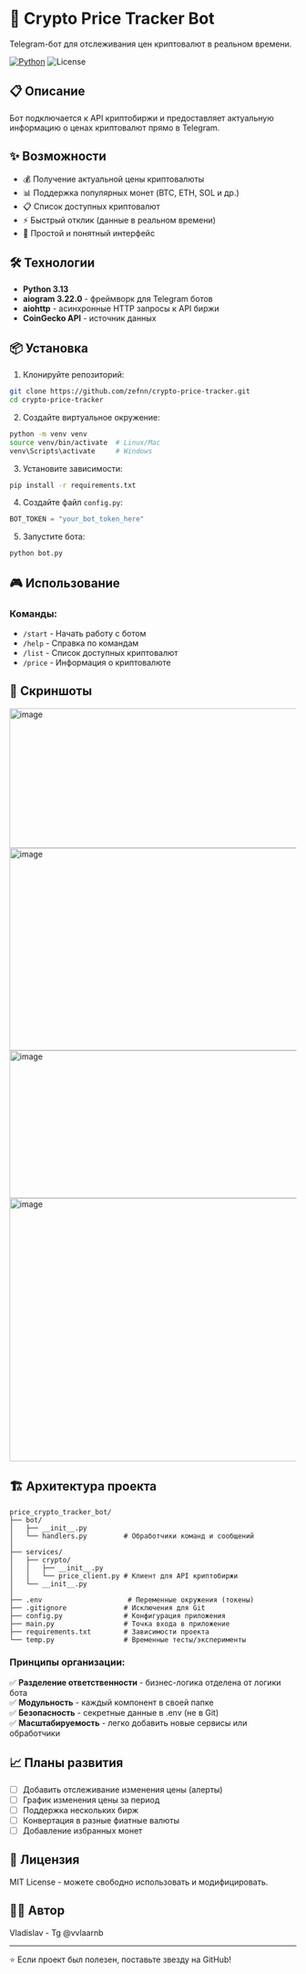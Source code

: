 # 🚀 Crypto Price Tracker Bot

Telegram-бот для отслеживания цен криптовалют в реальном времени.

[![Python](https://img.shields.io/badge/Python-3.13-blue)](https://img.shields.io/badge/Python-3.13-blue)
![License](https://img.shields.io/badge/license-MIT-green)

## 📋 Описание

Бот подключается к API криптобиржи и предоставляет актуальную информацию о ценах криптовалют прямо в Telegram.

## ✨ Возможности

- 💰 Получение актуальной цены криптовалюты
- 📊 Поддержка популярных монет (BTC, ETH, SOL и др.)
- 📋 Список доступных криптовалют
- ⚡ Быстрый отклик (данные в реальном времени)
- 🎯 Простой и понятный интерфейс

## 🛠 Технологии

- **Python 3.13**
- **aiogram 3.22.0** - фреймворк для Telegram ботов
- **aiohttp** - асинхронные HTTP запросы к API биржи
- **CoinGecko API** - источник данных

## 📦 Установка

1. Клонируйте репозиторий:
```bash
git clone https://github.com/zefnn/crypto-price-tracker.git
cd crypto-price-tracker
```

2. Создайте виртуальное окружение:
```bash
python -m venv venv
source venv/bin/activate  # Linux/Mac
venv\Scripts\activate     # Windows
```

3. Установите зависимости:
```bash
pip install -r requirements.txt
```

4. Создайте файл `config.py`:
```python
BOT_TOKEN = "your_bot_token_here"
```

5. Запустите бота:
```bash
python bot.py
```

## 🎮 Использование

### Команды:

- `/start` - Начать работу с ботом
- `/help` - Справка по командам
- `/list` - Список доступных криптовалют
- `/price` - Информация о криптовалюте



## 📸 Скриншоты

<img width="1187" height="245" alt="image" src="https://github.com/user-attachments/assets/5bfccee1-9467-4173-84c1-d759a4e4ea5e" />
<img width="1072" height="355" alt="image" src="https://github.com/user-attachments/assets/eb5628d5-1674-4d30-90cb-d96d824b1f8d" />
<img width="1101" height="259" alt="image" src="https://github.com/user-attachments/assets/f4523f85-9b2d-455e-8d56-8d2ef599b944" />
<img width="1202" height="462" alt="image" src="https://github.com/user-attachments/assets/eefb741f-fa6c-423b-b344-9d7de8b03651" />




## 🏗 Архитектура проекта
```
price_crypto_tracker_bot/
├── bot/
│   ├── __init__.py
│   └── handlers.py         # Обработчики команд и сообщений
│
├── services/
│   ├── crypto/
│   │   ├── __init__.py
│   │   └── price_client.py # Клиент для API криптобиржи
│   └── __init__.py
│
├── .env                     # Переменные окружения (токены)
├── .gitignore              # Исключения для Git
├── config.py               # Конфигурация приложения
├── main.py                 # Точка входа в приложение
├── requirements.txt        # Зависимости проекта
└── temp.py                 # Временные тесты/эксперименты
```


### Принципы организации:

✅ **Разделение ответственности** - бизнес-логика отделена от логики бота  
✅ **Модульность** - каждый компонент в своей папке  
✅ **Безопасность** - секретные данные в .env (не в Git)  
✅ **Масштабируемость** - легко добавить новые сервисы или обработчики


## 📈 Планы развития

- [ ] Добавить отслеживание изменения цены (алерты)
- [ ] График изменения цены за период
- [ ] Поддержка нескольких бирж
- [ ] Конвертация в разные фиатные валюты
- [ ] Добавление избранных монет

## 📝 Лицензия

MIT License - можете свободно использовать и модифицировать.

## 👨‍💻 Автор

Vladislav - Tg @vvlaarnb 

---

⭐ Если проект был полезен, поставьте звезду на GitHub!
